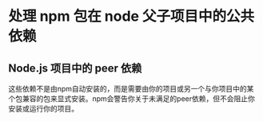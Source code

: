 # 处理 npm 包在 node 父子项目中的公共依赖

## Node.js 项目中的 peer 依赖
这些依赖不是由npm自动安装的，而是需要由你的项目或另一个与你项目中的某个包兼容的包来显式安装。npm会警告你关于未满足的peer依赖，但不会阻止你安装或运行你的项目。
